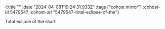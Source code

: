 {:title ""
 :date "2024-04-08T19:24:31.933Z"
 :tags ["cohost mirror"]
 :cohost-id 5479547
 :cohost-url "5479547-total-eclipse-of-the"}

Total eclipse of the shart